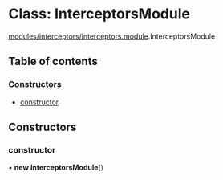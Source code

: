 # Class: InterceptorsModule

[modules/interceptors/interceptors.module](../modules/modules_interceptors_interceptors_module.md).InterceptorsModule

## Table of contents

### Constructors

- [constructor](modules_interceptors_interceptors_module.InterceptorsModule.md#constructor)

## Constructors

### constructor

• **new InterceptorsModule**()
